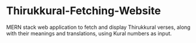 # Thirukkural-Fetching-Website

MERN stack web application to fetch and display Thirukkural verses, along with their meanings and translations, using Kural numbers as input.

